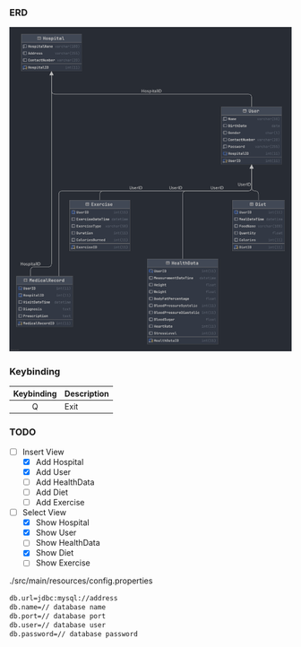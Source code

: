 ### ERD

![ERD](docs/Hospital.png)

### Keybinding

| Keybinding | Description |
|:----------:|-------------|
|     Q      | Exit        |

### TODO

- [ ] Insert View
    - [x] Add Hospital
    - [x] Add User
    - [ ] Add HealthData
    - [ ] Add Diet
    - [ ] Add Exercise
- [ ] Select View
    - [x] Show Hospital
    - [x] Show User
    - [ ] Show HealthData
    - [x] Show Diet
    - [ ] Show Exercise

./src/main/resources/config.properties

```properties
db.url=jdbc:mysql://address
db.name=// database name
db.port=// database port
db.user=// database user
db.password=// database password
```
